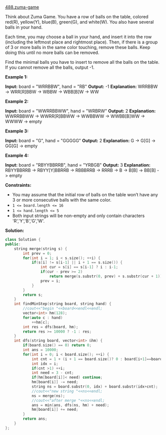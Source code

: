 [488.zuma-game](https://leetcode.com/problems/zuma-game/)  

Think about Zuma Game. You have a row of balls on the table, colored red(R), yellow(Y), blue(B), green(G), and white(W). You also have several balls in your hand.

Each time, you may choose a ball in your hand, and insert it into the row (including the leftmost place and rightmost place). Then, if there is a group of 3 or more balls in the same color touching, remove these balls. Keep doing this until no more balls can be removed.

Find the minimal balls you have to insert to remove all the balls on the table. If you cannot remove all the balls, output -1.

**Example 1:**

**Input:** board = "WRRBBW", hand = "RB"
**Output:** -1
**Explanation:** WRRBBW -> WRR\[R\]BBW -> WBBW -> WBB\[B\]W -> WW

**Example 2:**

**Input:** board = "WWRRBBWW", hand = "WRBRW"
**Output:** 2
**Explanation:** WWRRBBWW -> WWRR\[R\]BBWW -> WWBBWW -> WWBB\[B\]WW -> WWWW -> empty

**Example 3:**

**Input:** board = "G", hand = "GGGGG"
**Output:** 2
**Explanation:** G -> G\[G\] -> GG\[G\] -> empty 

**Example 4:**

**Input:** board = "RBYYBBRRB", hand = "YRBGB"
**Output:** 3
**Explanation:** RBYYBBRRB -> RBYY\[Y\]BBRRB -> RBBBRRB -> RRRB -> B -> B\[B\] -> BB\[B\] -> empty 

**Constraints:**

*   You may assume that the initial row of balls on the table won’t have any 3 or more consecutive balls with the same color.
*   `1 <= board.length <= 16`
*   `1 <= hand.length <= 5`
*   Both input strings will be non-empty and only contain characters 'R','Y','B','G','W'.  



**Solution:**  

```cpp
class Solution {
public:
    string merge(string s) {
        int prev = 0;
        for(int i = 1; i < s.size(); ++i) {
            if(s[i] != s[i-1] || i + 1 == s.size()) {
                int cur = s[i] == s[i-1] ? i : i-1;
                if(cur - prev >= 2) 
                    return merge(s.substr(0, prev) + s.substr(cur + 1));
                prev = i;
            }
        }
        return s;
    }
    int findMinStep(string board, string hand) {
        //cout<<"begin "<<board<<endl<<endl;
        vector<int> hm(128);
        for(auto c : hand)
            ++hm[c];
        int res = dfs(board, hm);
        return res >= 10000 ? -1 : res;
    }
    int dfs(string board, vector<int> &hm) {
        if(board.size() == 0) return 0;
        int ans = 10000;
        for(int i = 0; i < board.size(); ++i) {
            int cnt = 1 + (i + 1 == board.size()? 0 : board[i+1]==board[i]);
            int idx = i;
            if(cnt >1) ++i;
            int need = 3 - cnt;
            if(hm[board[i]]< need) continue;
            hm[board[i]] -= need;
            string ns = board.substr(0, idx) + board.substr(idx+cnt);
            //cout<<"new string "<<ns<<endl;
            ns = merge(ns);
            //cout<<"after merge "<<ns<<endl;
            ans = min(ans, dfs(ns, hm) + need);
            hm[board[i]] += need;
        }
        return ans;
    }
};
```
      